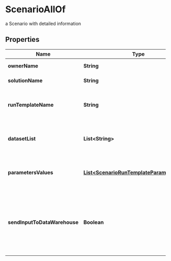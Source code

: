 

# ScenarioAllOf

a Scenario with detailed information

## Properties

Name | Type | Description | Notes
------------ | ------------- | ------------- | -------------
**ownerName** | **String** | the name of the owner |  [optional] [readonly]
**solutionName** | **String** | the Solution name |  [optional] [readonly]
**runTemplateName** | **String** | the Solution Run Template name associated with this Scenario |  [optional] [readonly]
**datasetList** | **List&lt;String&gt;** | the list of Dataset Id associated to this Scenario Run Template |  [optional]
**parametersValues** | [**List&lt;ScenarioRunTemplateParameterValue&gt;**](ScenarioRunTemplateParameterValue.md) | the list of Solution Run Template parameters values |  [optional]
**sendInputToDataWarehouse** | **Boolean** | whether or not the Dataset values and the input parameters values are send to the DataWarehouse prior to Simulation Run |  [optional]



